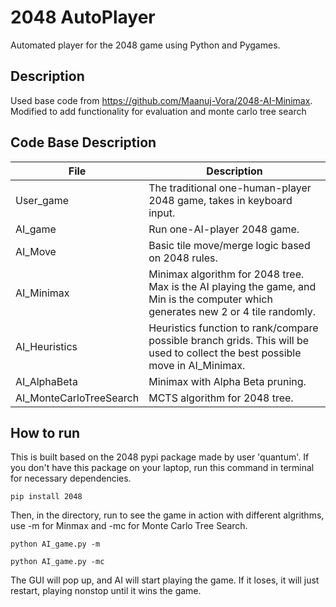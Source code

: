 # 2048 AutoPlayer
Automated player for the 2048 game using Python and Pygames.

## Description

Used base code from https://github.com/Maanuj-Vora/2048-AI-Minimax. 
Modified to add functionality for evaluation and monte carlo tree search

## Code Base Description
| File | Description |
| --- | --- |
| User_game | The traditional one-human-player 2048 game, takes in keyboard input. |
| AI_game | Run one-AI-player 2048 game. |
| AI_Move | Basic tile move/merge logic based on 2048 rules. |
| AI_Minimax | Minimax algorithm for 2048 tree. Max is the AI playing the game, and Min is the computer which generates new 2 or 4 tile randomly. |
| AI_Heuristics | Heuristics function to rank/compare possible branch grids. This will be used to collect the best possible move in AI_Minimax. |
| AI_AlphaBeta | Minimax with Alpha Beta pruning. |
| AI_MonteCarloTreeSearch | MCTS algorithm for 2048 tree. |


## How to run
This is built based on the 2048 pypi package made by user 'quantum'. If you don't have this package on your laptop, run this command in terminal for necessary dependencies.
```
pip install 2048
```

Then, in the directory, run to see the game in action with different algrithms, use -m for Minmax and -mc for Monte Carlo Tree Search.
```
python AI_game.py -m 

python AI_game.py -mc 
```
The GUI will pop up, and AI will start playing the game. If it loses, it will just restart, playing nonstop until it wins the game. 
